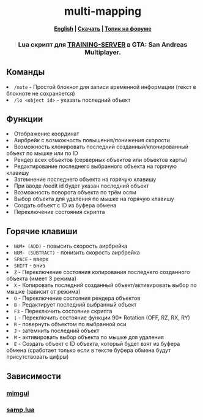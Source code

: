 <h1 align="center">multi-mapping</h1>
<h4 align="center"><a href="./README_EN.md">English</a> | <a href="https://github.com/les1er1/multi-mapping/releases">Скачать</a> | <a href="https://forum.training-server.com/d/13293-multi-mapping-build-0004">Топик на форуме</a></h4>
<h3 align="center">Lua скрипт для <a href="https://training-server.com">TRAINING-SERVER</a> в GTA: San Andreas Multiplayer.</h3>

<h2>Команды</h2>

<li><code>/note</code> - Простой блокнот для записи временной информации (текст в блокноте не сохраняется)</li>
<li><code>/lo &lt;object id&gt;</code> - указать последний объект
</li>

<h2>Функции</h2>

<li>Отображение координат</li>
<li>Аирбрейк с возможность повышения/понижения скорости</li>
<li>Возможность клонировать последний созданный/клонированный объект по мышке или по ID</li>
<li>Рендер всех объектов (серверных объектов или объектов карты)</li>
<li>Редактирование последнего выбранного объекта на горячую клавишу</li>
<li>Затемнение последнего объекта на горячую клавишу</li>
<li>При вводе /oedit id будет указан последний объект</li>
<li>Возможность поворота объекта по трём осям</li>
<li>Выбор объекта для удаления по мышке на горячую клавишу</li>
<li>Создать объект с ID из буфера обмена</li>
<li>Переключение состояния скрипта</li>

<h2>Горячие клавиши</h2>

<li><code>NUM+ (ADD)</code> - повысить скорость аирбрейка</li>
<li><code>NUM- (SUBTRACT)</code> - понизить скорость аирбрейка</li>
<li><code>SPACE</code> - вверх</li>
<li><code>SHIFT</code> - вниз</li>
<li><code>Z</code> - Переключение состояния копирования последнего созданного объекта (имеет 3 режима)</li>
<li><code>X</code> - Копировать последний созданный объект/активировать выбор по мышке (зависит от режима)</li>
<li><code>O</code> - Переключение состояния рендера объектов</li>
<li><code>B</code> - Редактирует последний выбранный объект</li>
<li><code>F3</code> - Переключить состояние скрипта</li>
<li><code>[</code> - Переключить состояние функции 90* Rotation (OFF, RZ, RX, RY)</li>
<li><code>R</code> - повернуть объектом по выбранной оси</li>
<li><code>J</code> - затемнить последний объект</li>
<li><code>M</code> - активировать выбор объекта по мышке для удаления</li>
<li><code>E</code> - Создать объект с ID объекта, который будет взят из буфера обмена (сработает только если в тексте буфера обмена будут присутствовать цифры)

<h2>Зависимости</h2>
<h3><a href="https://github.com/THE-FYP/mimgui/releases/download/v1.7.0/mimgui-v1.7.0.zip">mimgui</a></h3>
<h3><a href="https://github.com/THE-FYP/SAMP.Lua/releases/download/v2.3.0/samp-lua-v2.3.0.zip">samp.lua</a></h3>
</li>
